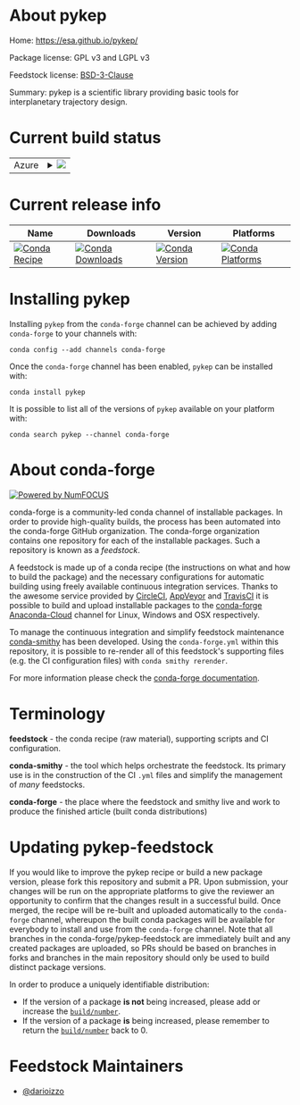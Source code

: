 About pykep
===========

Home: https://esa.github.io/pykep/

Package license: GPL v3 and LGPL v3

Feedstock license: [BSD-3-Clause](https://github.com/conda-forge/pykep-feedstock/blob/master/LICENSE.txt)

Summary: pykep is a scientific library providing basic tools for interplanetary trajectory design.

Current build status
====================


<table>
    
  <tr>
    <td>Azure</td>
    <td>
      <details>
        <summary>
          <a href="https://dev.azure.com/conda-forge/feedstock-builds/_build/latest?definitionId=886&branchName=master">
            <img src="https://dev.azure.com/conda-forge/feedstock-builds/_apis/build/status/pykep-feedstock?branchName=master">
          </a>
        </summary>
        <table>
          <thead><tr><th>Variant</th><th>Status</th></tr></thead>
          <tbody><tr>
              <td>linux_64_boost1.72.0boost_cpp1.72.0python3.6.____cpython</td>
              <td>
                <a href="https://dev.azure.com/conda-forge/feedstock-builds/_build/latest?definitionId=886&branchName=master">
                  <img src="https://dev.azure.com/conda-forge/feedstock-builds/_apis/build/status/pykep-feedstock?branchName=master&jobName=linux&configuration=linux_64_boost1.72.0boost_cpp1.72.0python3.6.____cpython" alt="variant">
                </a>
              </td>
            </tr><tr>
              <td>linux_64_boost1.72.0boost_cpp1.72.0python3.7.____cpython</td>
              <td>
                <a href="https://dev.azure.com/conda-forge/feedstock-builds/_build/latest?definitionId=886&branchName=master">
                  <img src="https://dev.azure.com/conda-forge/feedstock-builds/_apis/build/status/pykep-feedstock?branchName=master&jobName=linux&configuration=linux_64_boost1.72.0boost_cpp1.72.0python3.7.____cpython" alt="variant">
                </a>
              </td>
            </tr><tr>
              <td>linux_64_boost1.72.0boost_cpp1.72.0python3.8.____cpython</td>
              <td>
                <a href="https://dev.azure.com/conda-forge/feedstock-builds/_build/latest?definitionId=886&branchName=master">
                  <img src="https://dev.azure.com/conda-forge/feedstock-builds/_apis/build/status/pykep-feedstock?branchName=master&jobName=linux&configuration=linux_64_boost1.72.0boost_cpp1.72.0python3.8.____cpython" alt="variant">
                </a>
              </td>
            </tr><tr>
              <td>linux_64_boost1.72.0boost_cpp1.72.0python3.9.____cpython</td>
              <td>
                <a href="https://dev.azure.com/conda-forge/feedstock-builds/_build/latest?definitionId=886&branchName=master">
                  <img src="https://dev.azure.com/conda-forge/feedstock-builds/_apis/build/status/pykep-feedstock?branchName=master&jobName=linux&configuration=linux_64_boost1.72.0boost_cpp1.72.0python3.9.____cpython" alt="variant">
                </a>
              </td>
            </tr><tr>
              <td>linux_64_boost1.74.0boost_cpp1.74.0python3.6.____cpython</td>
              <td>
                <a href="https://dev.azure.com/conda-forge/feedstock-builds/_build/latest?definitionId=886&branchName=master">
                  <img src="https://dev.azure.com/conda-forge/feedstock-builds/_apis/build/status/pykep-feedstock?branchName=master&jobName=linux&configuration=linux_64_boost1.74.0boost_cpp1.74.0python3.6.____cpython" alt="variant">
                </a>
              </td>
            </tr><tr>
              <td>linux_64_boost1.74.0boost_cpp1.74.0python3.7.____cpython</td>
              <td>
                <a href="https://dev.azure.com/conda-forge/feedstock-builds/_build/latest?definitionId=886&branchName=master">
                  <img src="https://dev.azure.com/conda-forge/feedstock-builds/_apis/build/status/pykep-feedstock?branchName=master&jobName=linux&configuration=linux_64_boost1.74.0boost_cpp1.74.0python3.7.____cpython" alt="variant">
                </a>
              </td>
            </tr><tr>
              <td>linux_64_boost1.74.0boost_cpp1.74.0python3.8.____cpython</td>
              <td>
                <a href="https://dev.azure.com/conda-forge/feedstock-builds/_build/latest?definitionId=886&branchName=master">
                  <img src="https://dev.azure.com/conda-forge/feedstock-builds/_apis/build/status/pykep-feedstock?branchName=master&jobName=linux&configuration=linux_64_boost1.74.0boost_cpp1.74.0python3.8.____cpython" alt="variant">
                </a>
              </td>
            </tr><tr>
              <td>linux_64_boost1.74.0boost_cpp1.74.0python3.9.____cpython</td>
              <td>
                <a href="https://dev.azure.com/conda-forge/feedstock-builds/_build/latest?definitionId=886&branchName=master">
                  <img src="https://dev.azure.com/conda-forge/feedstock-builds/_apis/build/status/pykep-feedstock?branchName=master&jobName=linux&configuration=linux_64_boost1.74.0boost_cpp1.74.0python3.9.____cpython" alt="variant">
                </a>
              </td>
            </tr><tr>
              <td>osx_64_boost1.72.0boost_cpp1.72.0python3.6.____cpython</td>
              <td>
                <a href="https://dev.azure.com/conda-forge/feedstock-builds/_build/latest?definitionId=886&branchName=master">
                  <img src="https://dev.azure.com/conda-forge/feedstock-builds/_apis/build/status/pykep-feedstock?branchName=master&jobName=osx&configuration=osx_64_boost1.72.0boost_cpp1.72.0python3.6.____cpython" alt="variant">
                </a>
              </td>
            </tr><tr>
              <td>osx_64_boost1.72.0boost_cpp1.72.0python3.7.____cpython</td>
              <td>
                <a href="https://dev.azure.com/conda-forge/feedstock-builds/_build/latest?definitionId=886&branchName=master">
                  <img src="https://dev.azure.com/conda-forge/feedstock-builds/_apis/build/status/pykep-feedstock?branchName=master&jobName=osx&configuration=osx_64_boost1.72.0boost_cpp1.72.0python3.7.____cpython" alt="variant">
                </a>
              </td>
            </tr><tr>
              <td>osx_64_boost1.72.0boost_cpp1.72.0python3.8.____cpython</td>
              <td>
                <a href="https://dev.azure.com/conda-forge/feedstock-builds/_build/latest?definitionId=886&branchName=master">
                  <img src="https://dev.azure.com/conda-forge/feedstock-builds/_apis/build/status/pykep-feedstock?branchName=master&jobName=osx&configuration=osx_64_boost1.72.0boost_cpp1.72.0python3.8.____cpython" alt="variant">
                </a>
              </td>
            </tr><tr>
              <td>osx_64_boost1.72.0boost_cpp1.72.0python3.9.____cpython</td>
              <td>
                <a href="https://dev.azure.com/conda-forge/feedstock-builds/_build/latest?definitionId=886&branchName=master">
                  <img src="https://dev.azure.com/conda-forge/feedstock-builds/_apis/build/status/pykep-feedstock?branchName=master&jobName=osx&configuration=osx_64_boost1.72.0boost_cpp1.72.0python3.9.____cpython" alt="variant">
                </a>
              </td>
            </tr><tr>
              <td>osx_64_boost1.74.0boost_cpp1.74.0python3.6.____cpython</td>
              <td>
                <a href="https://dev.azure.com/conda-forge/feedstock-builds/_build/latest?definitionId=886&branchName=master">
                  <img src="https://dev.azure.com/conda-forge/feedstock-builds/_apis/build/status/pykep-feedstock?branchName=master&jobName=osx&configuration=osx_64_boost1.74.0boost_cpp1.74.0python3.6.____cpython" alt="variant">
                </a>
              </td>
            </tr><tr>
              <td>osx_64_boost1.74.0boost_cpp1.74.0python3.7.____cpython</td>
              <td>
                <a href="https://dev.azure.com/conda-forge/feedstock-builds/_build/latest?definitionId=886&branchName=master">
                  <img src="https://dev.azure.com/conda-forge/feedstock-builds/_apis/build/status/pykep-feedstock?branchName=master&jobName=osx&configuration=osx_64_boost1.74.0boost_cpp1.74.0python3.7.____cpython" alt="variant">
                </a>
              </td>
            </tr><tr>
              <td>osx_64_boost1.74.0boost_cpp1.74.0python3.8.____cpython</td>
              <td>
                <a href="https://dev.azure.com/conda-forge/feedstock-builds/_build/latest?definitionId=886&branchName=master">
                  <img src="https://dev.azure.com/conda-forge/feedstock-builds/_apis/build/status/pykep-feedstock?branchName=master&jobName=osx&configuration=osx_64_boost1.74.0boost_cpp1.74.0python3.8.____cpython" alt="variant">
                </a>
              </td>
            </tr><tr>
              <td>osx_64_boost1.74.0boost_cpp1.74.0python3.9.____cpython</td>
              <td>
                <a href="https://dev.azure.com/conda-forge/feedstock-builds/_build/latest?definitionId=886&branchName=master">
                  <img src="https://dev.azure.com/conda-forge/feedstock-builds/_apis/build/status/pykep-feedstock?branchName=master&jobName=osx&configuration=osx_64_boost1.74.0boost_cpp1.74.0python3.9.____cpython" alt="variant">
                </a>
              </td>
            </tr><tr>
              <td>win_64_boost1.72.0boost_cpp1.72.0python3.6.____cpython</td>
              <td>
                <a href="https://dev.azure.com/conda-forge/feedstock-builds/_build/latest?definitionId=886&branchName=master">
                  <img src="https://dev.azure.com/conda-forge/feedstock-builds/_apis/build/status/pykep-feedstock?branchName=master&jobName=win&configuration=win_64_boost1.72.0boost_cpp1.72.0python3.6.____cpython" alt="variant">
                </a>
              </td>
            </tr><tr>
              <td>win_64_boost1.72.0boost_cpp1.72.0python3.7.____cpython</td>
              <td>
                <a href="https://dev.azure.com/conda-forge/feedstock-builds/_build/latest?definitionId=886&branchName=master">
                  <img src="https://dev.azure.com/conda-forge/feedstock-builds/_apis/build/status/pykep-feedstock?branchName=master&jobName=win&configuration=win_64_boost1.72.0boost_cpp1.72.0python3.7.____cpython" alt="variant">
                </a>
              </td>
            </tr><tr>
              <td>win_64_boost1.72.0boost_cpp1.72.0python3.8.____cpython</td>
              <td>
                <a href="https://dev.azure.com/conda-forge/feedstock-builds/_build/latest?definitionId=886&branchName=master">
                  <img src="https://dev.azure.com/conda-forge/feedstock-builds/_apis/build/status/pykep-feedstock?branchName=master&jobName=win&configuration=win_64_boost1.72.0boost_cpp1.72.0python3.8.____cpython" alt="variant">
                </a>
              </td>
            </tr><tr>
              <td>win_64_boost1.72.0boost_cpp1.72.0python3.9.____cpython</td>
              <td>
                <a href="https://dev.azure.com/conda-forge/feedstock-builds/_build/latest?definitionId=886&branchName=master">
                  <img src="https://dev.azure.com/conda-forge/feedstock-builds/_apis/build/status/pykep-feedstock?branchName=master&jobName=win&configuration=win_64_boost1.72.0boost_cpp1.72.0python3.9.____cpython" alt="variant">
                </a>
              </td>
            </tr><tr>
              <td>win_64_boost1.74.0boost_cpp1.74.0python3.6.____cpython</td>
              <td>
                <a href="https://dev.azure.com/conda-forge/feedstock-builds/_build/latest?definitionId=886&branchName=master">
                  <img src="https://dev.azure.com/conda-forge/feedstock-builds/_apis/build/status/pykep-feedstock?branchName=master&jobName=win&configuration=win_64_boost1.74.0boost_cpp1.74.0python3.6.____cpython" alt="variant">
                </a>
              </td>
            </tr><tr>
              <td>win_64_boost1.74.0boost_cpp1.74.0python3.7.____cpython</td>
              <td>
                <a href="https://dev.azure.com/conda-forge/feedstock-builds/_build/latest?definitionId=886&branchName=master">
                  <img src="https://dev.azure.com/conda-forge/feedstock-builds/_apis/build/status/pykep-feedstock?branchName=master&jobName=win&configuration=win_64_boost1.74.0boost_cpp1.74.0python3.7.____cpython" alt="variant">
                </a>
              </td>
            </tr><tr>
              <td>win_64_boost1.74.0boost_cpp1.74.0python3.8.____cpython</td>
              <td>
                <a href="https://dev.azure.com/conda-forge/feedstock-builds/_build/latest?definitionId=886&branchName=master">
                  <img src="https://dev.azure.com/conda-forge/feedstock-builds/_apis/build/status/pykep-feedstock?branchName=master&jobName=win&configuration=win_64_boost1.74.0boost_cpp1.74.0python3.8.____cpython" alt="variant">
                </a>
              </td>
            </tr><tr>
              <td>win_64_boost1.74.0boost_cpp1.74.0python3.9.____cpython</td>
              <td>
                <a href="https://dev.azure.com/conda-forge/feedstock-builds/_build/latest?definitionId=886&branchName=master">
                  <img src="https://dev.azure.com/conda-forge/feedstock-builds/_apis/build/status/pykep-feedstock?branchName=master&jobName=win&configuration=win_64_boost1.74.0boost_cpp1.74.0python3.9.____cpython" alt="variant">
                </a>
              </td>
            </tr>
          </tbody>
        </table>
      </details>
    </td>
  </tr>
</table>

Current release info
====================

| Name | Downloads | Version | Platforms |
| --- | --- | --- | --- |
| [![Conda Recipe](https://img.shields.io/badge/recipe-pykep-green.svg)](https://anaconda.org/conda-forge/pykep) | [![Conda Downloads](https://img.shields.io/conda/dn/conda-forge/pykep.svg)](https://anaconda.org/conda-forge/pykep) | [![Conda Version](https://img.shields.io/conda/vn/conda-forge/pykep.svg)](https://anaconda.org/conda-forge/pykep) | [![Conda Platforms](https://img.shields.io/conda/pn/conda-forge/pykep.svg)](https://anaconda.org/conda-forge/pykep) |

Installing pykep
================

Installing `pykep` from the `conda-forge` channel can be achieved by adding `conda-forge` to your channels with:

```
conda config --add channels conda-forge
```

Once the `conda-forge` channel has been enabled, `pykep` can be installed with:

```
conda install pykep
```

It is possible to list all of the versions of `pykep` available on your platform with:

```
conda search pykep --channel conda-forge
```


About conda-forge
=================

[![Powered by NumFOCUS](https://img.shields.io/badge/powered%20by-NumFOCUS-orange.svg?style=flat&colorA=E1523D&colorB=007D8A)](http://numfocus.org)

conda-forge is a community-led conda channel of installable packages.
In order to provide high-quality builds, the process has been automated into the
conda-forge GitHub organization. The conda-forge organization contains one repository
for each of the installable packages. Such a repository is known as a *feedstock*.

A feedstock is made up of a conda recipe (the instructions on what and how to build
the package) and the necessary configurations for automatic building using freely
available continuous integration services. Thanks to the awesome service provided by
[CircleCI](https://circleci.com/), [AppVeyor](https://www.appveyor.com/)
and [TravisCI](https://travis-ci.com/) it is possible to build and upload installable
packages to the [conda-forge](https://anaconda.org/conda-forge)
[Anaconda-Cloud](https://anaconda.org/) channel for Linux, Windows and OSX respectively.

To manage the continuous integration and simplify feedstock maintenance
[conda-smithy](https://github.com/conda-forge/conda-smithy) has been developed.
Using the ``conda-forge.yml`` within this repository, it is possible to re-render all of
this feedstock's supporting files (e.g. the CI configuration files) with ``conda smithy rerender``.

For more information please check the [conda-forge documentation](https://conda-forge.org/docs/).

Terminology
===========

**feedstock** - the conda recipe (raw material), supporting scripts and CI configuration.

**conda-smithy** - the tool which helps orchestrate the feedstock.
                   Its primary use is in the construction of the CI ``.yml`` files
                   and simplify the management of *many* feedstocks.

**conda-forge** - the place where the feedstock and smithy live and work to
                  produce the finished article (built conda distributions)


Updating pykep-feedstock
========================

If you would like to improve the pykep recipe or build a new
package version, please fork this repository and submit a PR. Upon submission,
your changes will be run on the appropriate platforms to give the reviewer an
opportunity to confirm that the changes result in a successful build. Once
merged, the recipe will be re-built and uploaded automatically to the
`conda-forge` channel, whereupon the built conda packages will be available for
everybody to install and use from the `conda-forge` channel.
Note that all branches in the conda-forge/pykep-feedstock are
immediately built and any created packages are uploaded, so PRs should be based
on branches in forks and branches in the main repository should only be used to
build distinct package versions.

In order to produce a uniquely identifiable distribution:
 * If the version of a package **is not** being increased, please add or increase
   the [``build/number``](https://conda.io/docs/user-guide/tasks/build-packages/define-metadata.html#build-number-and-string).
 * If the version of a package **is** being increased, please remember to return
   the [``build/number``](https://conda.io/docs/user-guide/tasks/build-packages/define-metadata.html#build-number-and-string)
   back to 0.

Feedstock Maintainers
=====================

* [@darioizzo](https://github.com/darioizzo/)

